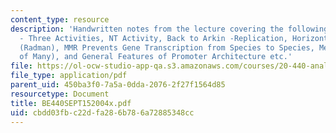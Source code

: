 ```yaml
---
content_type: resource
description: 'Handwritten notes from the lecture covering the following topics: Polymerases
  - Three Activities, NT Activity, Back to Arkin -Replication, Horizontal Gene Transfer
  (Radman), MMR Prevents Gene Transcription from Species to Species, Mechanism (One
  of Many), and General Features of Promoter Architecture etc.'
file: https://ol-ocw-studio-app-qa.s3.amazonaws.com/courses/20-440-analysis-of-biological-networks-be-440-fall-2004/cbdd03fbc22dfa286b786a72885348cc_BE440SEPT152004x.pdf
file_type: application/pdf
parent_uid: 450ba3f0-7a5a-0dda-2076-2f27f1564d85
resourcetype: Document
title: BE440SEPT152004x.pdf
uid: cbdd03fb-c22d-fa28-6b78-6a72885348cc
---
```

